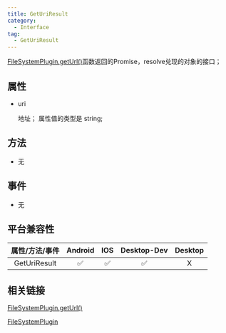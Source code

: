 ```yaml
---
title: GetUriResult
category:
  - Interface
tag:
  - GetUriResult
---
```


[FileSystemPlugin.getUrl()](../../plugin/file-system/get-uri.md)函数返回的Promise，resolve兑现的对象的接口；


## 属性

  - uri

    地址；
    属性值的类型是 string;

## 方法

  - 无

## 事件

  - 无

## 平台兼容性

| 属性/方法/事件 | Android | IOS | Desktop-Dev | Desktop |
|:------------:|:-------:|:---:|:-----------:|:-------:|
| GetUriResult | ✅      | ✅  | ✅          | X       |

## 相关链接

[FileSystemPlugin.getUrl()](../../plugin/file-system/get-uri.md)


[FileSystemPlugin](../../plugin/file-system/index.md)



